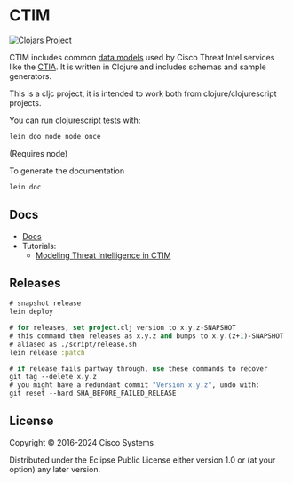 # CTIM


[![Clojars Project](http://clojars.org/threatgrid/ctim/latest-version.svg)](http://clojars.org/threatgrid/ctim)

CTIM includes common [data models](doc/README.md) used by Cisco Threat Intel services like the [CTIA](https://github.com/threatgrid/ctia).  It is written in Clojure and includes schemas and sample generators.

This is a cljc project, it is intended to work both from clojure/clojurescript projects.

You can run clojurescript tests with:

```bash
lein doo node node once
```

(Requires node)

To generate the documentation

```bash
lein doc
```

## Docs

- [Docs](doc/)
- Tutorials:
  - [Modeling Threat Intelligence in CTIM](doc/tutorials/modeling-threat-intel-ctim.md)

## Releases

```clojure
# snapshot release
lein deploy

# for releases, set project.clj version to x.y.z-SNAPSHOT
# this command then releases as x.y.z and bumps to x.y.(z+1)-SNAPSHOT
# aliased as ./script/release.sh
lein release :patch

# if release fails partway through, use these commands to recover
git tag --delete x.y.z
# you might have a redundant commit "Version x.y.z", undo with:
git reset --hard SHA_BEFORE_FAILED_RELEASE
```

## License

Copyright © 2016-2024 Cisco Systems

Distributed under the Eclipse Public License either version 1.0 or (at
your option) any later version.
